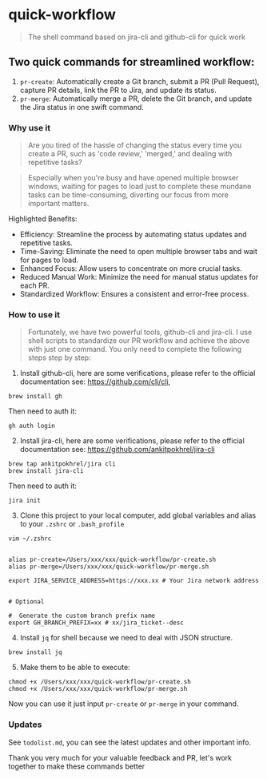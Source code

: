 # quick-workflow

> The shell command based on jira-cli and github-cli for quick work

## Two quick commands for streamlined workflow:

1. `pr-create`: Automatically create a Git branch, submit a PR (Pull Request), capture PR details, link the PR to Jira, and update its status.
2. `pr-merge`: Automatically merge a PR, delete the Git branch, and update the Jira status in one swift command.

### Why use it

> Are you tired of the hassle of changing the status every time you create a PR, such as 'code review,' 'merged,' and dealing with repetitive tasks?

> Especially when you're busy and have opened multiple browser windows, waiting for pages to load just to complete these mundane tasks can be time-consuming, diverting our focus from more important matters.

Highlighted Benefits:

- Efficiency: Streamline the process by automating status updates and repetitive tasks.
- Time-Saving: Eliminate the need to open multiple browser tabs and wait for pages to load.
- Enhanced Focus: Allow users to concentrate on more crucial tasks.
- Reduced Manual Work: Minimize the need for manual status updates for each PR.
- Standardized Workflow: Ensures a consistent and error-free process.

### How to use it

> Fortunately, we have two powerful tools, github-cli and jira-cli. I use shell scripts to standardize our PR workflow and achieve the above with just one command. You only need to complete the following steps step by step:

1. Install github-cli, here are some verifications, please refer to the official documentation see: https://github.com/cli/cli,

```shell
brew install gh
```

Then need to auth it:

```shell
gh auth login
```

2. Install jira-cli, here are some verifications, please refer to the official documentation see: https://github.com/ankitpokhrel/jira-cli

```shell
brew tap ankitpokhrel/jira cli
brew install jira-cli
```

Then need to auth it:

```shell
jira init
```

3. Clone this project to your local computer, add global variables and alias to your `.zshrc` or `.bash_profile`

```shell
vim ~/.zshrc
```

```shell

alias pr-create=/Users/xxx/xxx/quick-workflow/pr-create.sh
alias pr-merge=/Users/xxx/xxx/quick-workflow/pr-merge.sh

export JIRA_SERVICE_ADDRESS=https://xxx.xx # Your Jira network address


# Optional

#  Generate the custom branch prefix name
export GH_BRANCH_PREFIX=xx # xx/jira_ticket--desc

```

4. Install `jq` for shell because we need to deal with JSON structure.

```
brew install jq

```

5. Make them to be able to execute:

```shell
chmod +x /Users/xxx/xxx/quick-workflow/pr-create.sh
chmod +x /Users/xxx/xxx/quick-workflow/pr-merge.sh
```

Now you can use it just input `pr-create` or `pr-merge` in your command.

### Updates

See `todolist.md`, you can see the latest updates and other important info.

Thank you very much for your valuable feedback and PR, let's work together to make these commands better
